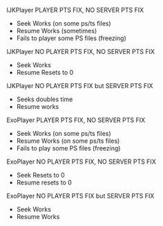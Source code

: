 IJKPlayer PLAYER PTS FIX, NO SERVER PTS FIX
- Seek Works (on some ps/ts files)
- Resume Works (sometimes)
- Fails to player some PS files (freezing)

IJKPlayer NO PLAYER PTS FIX, NO SERVER PTS FIX
- Seek Works
- Resume Resets to 0

IJKPlayer NO PLAYER PTS FIX but SERVER PTS FIX
- Seeks doubles time
- Resume works

ExoPlayer PLAYER PTS FIX, NO SERVER PTS FIX
- Seek Works (on some ps/ts files)
- Resume Works (on some ps/ts files)
- Fails to play some PS files (freezing)

ExoPlayer NO PLAYER PTS FIX, NO SERVER PTS FIX
- Seek Resets to 0
- Resume resets to 0

ExoPlayer NO PLAYER PTS FIX but SERVER PTS FIX
- Seek Works
- Resume Works

